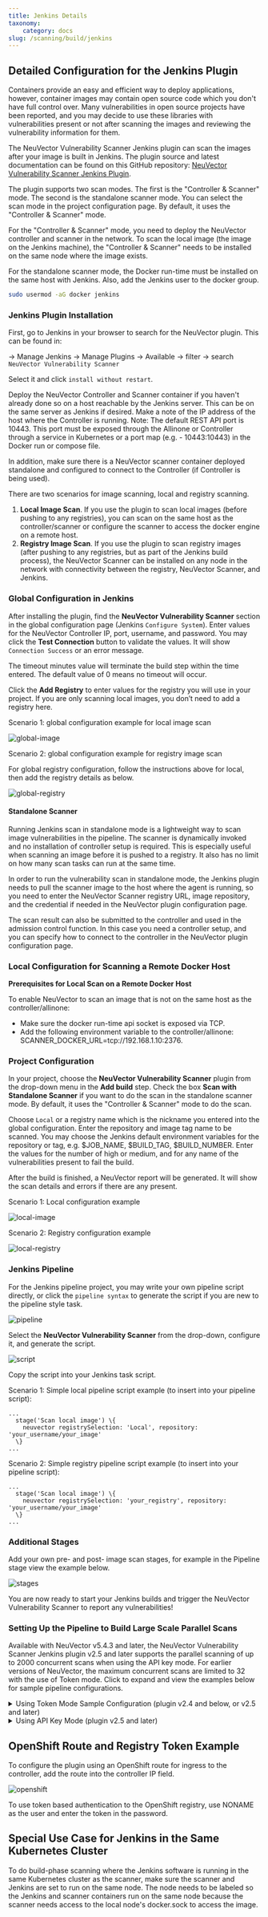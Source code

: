 ```yaml
---
title: Jenkins Details
taxonomy:
    category: docs
slug: /scanning/build/jenkins
---
```


## Detailed Configuration for the Jenkins Plugin

Containers provide an easy and efficient way to deploy applications, however, container images may contain open source code which you don't have full control over. Many vulnerabilities in open source projects have been reported, and you may decide to use these libraries with vulnerabilities present or not after scanning the images and reviewing the vulnerability information for them.

The NeuVector Vulnerability Scanner Jenkins plugin can scan the images after your image is built in Jenkins. The plugin source and latest documentation can be found on this GitHub repository: [NeuVector Vulnerability Scanner Jenkins Plugin](https://github.com/jenkinsci/neuvector-vulnerability-scanner-plugin).

The plugin supports two scan modes. The first is the "Controller & Scanner" mode. The second is the standalone scanner mode. You can select the scan mode in the project configuration page. By default, it uses the "Controller & Scanner" mode.

For the "Controller & Scanner" mode, you need to deploy the NeuVector controller and scanner in the network. To scan the local image (the image on the Jenkins machine), the "Controller & Scanner" needs to be installed on the same node where the image exists.

For the standalone scanner mode, the Docker run-time must be installed on the same host with Jenkins. Also, add the Jenkins user to the docker group.

```bash
sudo usermod -aG docker jenkins
```

### Jenkins Plugin Installation

First, go to Jenkins in your browser to search for the NeuVector plugin. This can be found in:

-&gt; Manage Jenkins -&gt; Manage Plugins -&gt; Available -&gt; filter -&gt; search `NeuVector Vulnerability Scanner`

Select it and click `install without restart`.

Deploy the NeuVector Controller and Scanner container if you haven't already done so on a host reachable by the Jenkins server. This can be on the same server as Jenkins if desired. Make a note of the IP address of the host where the Controller is running. Note: The default REST API port is 10443. This port must be exposed through the Allinone or Controller through a service in Kubernetes or a port map (e.g. - 10443:10443) in the Docker run or compose file.

In addition, make sure there is a NeuVector scanner container deployed standalone and configured to connect to the Controller (if Controller is being used).

There are two scenarios for image scanning, local and registry scanning.

1. <strong>Local Image Scan</strong>. If you use the plugin to scan local images (before pushing to any registries), you can scan on the same host as the controller/scanner or configure the scanner to access the docker engine on a remote host.
1. <strong>Registry Image Scan</strong>. If you use the plugin to scan registry images (after pushing to any registries, but as part of the Jenkins build process), the NeuVector Scanner can be installed on any node in the network with connectivity between the registry, NeuVector Scanner, and Jenkins.

### Global Configuration in Jenkins

After installing the plugin, find the **NeuVector Vulnerability Scanner** section in the global configuration page (Jenkins `Configure System`). Enter values for the NeuVector Controller IP, port, username, and password. You may click the **Test Connection** button to validate the values. It will show `Connection Success` or an error message.

The timeout minutes value will terminate the build step within the time entered. The default value of 0 means no timeout will occur.

Click the **Add Registry** to enter values for the registry you will use in your project. If you are only scanning local images, you don’t need to add a registry here.

Scenario 1: global configuration example for local image scan

![global-image](jenkins1a.png)

Scenario 2: global configuration example for registry image scan

For global registry configuration, follow the instructions above for local, then add the registry details as below.

![global-registry](registry_console.png)

#### Standalone Scanner

Running Jenkins scan in standalone mode is a lightweight way to scan image vulnerabilities in the pipeline. The scanner is dynamically invoked and no installation of controller setup is required. This is especially useful when scanning an image before it is pushed to a registry. It also has no limit on how many scan tasks can run at the same time.

In order to run the vulnerability scan in standalone mode, the Jenkins plugin needs to pull the scanner image to the host where the agent is running, so you need to enter the NeuVector Scanner registry URL, image repository, and the credential if needed in the NeuVector plugin configuration page.

The scan result can also be submitted to the controller and used in the admission control function. In this case you need a controller setup, and you can specify how to connect to the controller in the NeuVector plugin configuration page.

### Local Configuration for Scanning a Remote Docker Host

<strong>Prerequisites for Local Scan on a Remote Docker Host</strong>

To enable NeuVector to scan an image that is not on the same host as the controller/allinone:

+ Make sure the docker run-time api socket is exposed via TCP.
+ Add the following environment variable to the controller/allinone: SCANNER_DOCKER_URL=tcp://192.168.1.10:2376.

### Project Configuration

In your project, choose the **NeuVector Vulnerability Scanner** plugin from the drop-down menu in the **Add build** step. Check the box **Scan with Standalone Scanner** if you want to do the scan in the standalone scanner mode. By default, it uses the "Controller & Scanner" mode to do the scan.

Choose `Local` or a registry name which is the nickname you entered into the global configuration. Enter the repository and image tag name to be scanned. You may choose the Jenkins default environment variables for the repository or tag, e.g. $JOB_NAME, $BUILD_TAG, $BUILD_NUMBER. Enter the values for the number of high or medium, and for any name of the vulnerabilities present to fail the build.

After the build is finished, a NeuVector report will be generated. It will show the scan details and errors if there are any present.

Scenario 1: Local configuration example

![local-image](jenkins_local.png)

Scenario 2: Registry configuration example

![local-registry](jenkins_registry.png)

### Jenkins Pipeline

For the Jenkins pipeline project, you may write your own pipeline script directly, or click the `pipeline syntax` to generate the script if you are new to the pipeline style task.

![pipeline](jenkins5a.png)

Select the **NeuVector Vulnerability Scanner** from the drop-down, configure it, and generate the script.

![script](jenkins6a.png)

Copy the script into your Jenkins task script.

Scenario 1: Simple local pipeline script example (to insert into your pipeline script):

```shell
...
  stage('Scan local image') \{
    neuvector registrySelection: 'Local', repository: 'your_username/your_image'
  \}
...
```

Scenario 2: Simple registry pipeline script example (to insert into your pipeline script):

```shell
...
  stage('Scan local image') \{
    neuvector registrySelection: 'your_registry', repository: 'your_username/your_image'
  \}
...
```

### Additional Stages

Add your own pre- and post- image scan stages, for example in the Pipeline stage view the example below.

![stages](jenkins7a.png)

You are now ready to start your Jenkins builds and trigger the NeuVector Vulnerability Scanner to report any vulnerabilities!

### Setting Up the Pipeline to Build Large Scale Parallel Scans

Available with NeuVector v5.4.3 and later, the NeuVector Vulnerability Scanner Jenkins plugin v2.5 and later supports the parallel scanning of up to 2000 concurrent scans when using the API key mode. For earlier versions of NeuVector, the maximum concurrent scans are limited to 32 with the use of Token mode. Click to expand and view the examples below for sample pipeline configurations.

<details>
<summary> Using Token Mode Sample Configuration (plugin v2.4 and below, or v2.5 and later) </summary>

```groovy
pipeline {
    agent any
    environment {
        REPO_NAME = 'your repo'
        REGISTRY_SELECTION = 'your registry'
        CONTROLLER = 'your controller'
        MAX_CONCURRENT_SCANS = 32
    }
    stages {
        stage('Parallel Vulnerability Scanning') {
            steps {
                script {
                    // There is a limit of 250 tags per list (by Jenkins) 
                    TAGS_LIST_PART1 = ["your tags"...]
                    TAGS_LIST_PART2 = ["your tags"...]
                    TAGS_LIST_PART3 = ["your tags"...]
                    TAGS_LIST_PART4 = ["your tags"...]
                    TAGS_LIST_PART5 = ["your tags"...]...
                    def allTags = TAGS_LIST_PART1 + TAGS_LIST_PART2 + TAGS_LIST_PART3 + TAGS_LIST_PART4 + TAGS_LIST_PART5
                    def batches = allTags.collate(MAX_CONCURRENT_SCANS.toInteger()) // Ensure MAX_CONCURRENT_SCANS is an integer
                    def batchCounter = 1                    for (batch in batches) {
                        stage("Batch ${batchCounter}") {
                            def scans = [:]
                            batch.each { tag ->
                                def currentTag = tag
                                scans["Scan ${currentTag}"] = {
                                    stage("Scan ${currentTag}") {
                                        neuvector(
                                            controllerEndpointUrlSelection: CONTROLLER,
                                            registrySelection: REGISTRY_SELECTION,
                                            repository: REPO_NAME,
                                            scanTimeout: 20,
                                            tag: "${currentTag}"
                                        )
                                        echo "Scan for tag ${currentTag} complete"
                                    }
                                }
                            }
                            parallel scans
                        }
                        batchCounter++
                    }
                }
            }
        }
    }
}
```

</details>

<details>
<summary> Using API Key Mode (plugin v2.5 and later) </summary>

```groovy
pipeline {
    agent any
    environment {
        REPO_NAME = 'your repo'
        REGISTRY_SELECTION = 'your registry'
        CONTROLLER = 'your controller'
    }
    stages {
        stage('Parallel Vulnerability Scanning') {
            steps {
                script {
                    // There is a limit of 250 tags per list (by Jenkins) 
                    TAGS_LIST_PART1 = ["your tags"...]
                    TAGS_LIST_PART2 = ["your tags"...]
                    TAGS_LIST_PART3 = ["your tags"...]
                    TAGS_LIST_PART4 = ["your tags"...]
                    TAGS_LIST_PART5 = ["your tags"...]...
                    def allTags = TAGS_LIST_PART1 + TAGS_LIST_PART2 + TAGS_LIST_PART3 + TAGS_LIST_PART4 + TAGS_LIST_PART5

                    def scans = [:]
                    
                    allTags.each { tag ->
                        def currentTag = tag
                        scans["Scan ${currentTag}"] = {
                            stage("Scan ${currentTag}") {
                                neuvector(
                                    controllerEndpointUrlSelection: CONTROLLER,
                                    registrySelection: REGISTRY_SELECTION,
                                    repository: REPO_NAME,
                                    scanTimeout: 20,
                                    tag: "${currentTag}"
                                )
                                echo "Scan for tag ${currentTag} complete"
                            }
                        }
                    }
                    parallel scans
                }
            }
        }
    }
}
```

</details>

## OpenShift Route and Registry Token Example

To configure the plugin using an OpenShift route for ingress to the controller, add the route into the controller IP field.

![openshift](rhos_jenkins_route.png)

To use token based authentication to the OpenShift registry, use NONAME as the user and enter the token in the password.

## Special Use Case for Jenkins in the Same Kubernetes Cluster

To do build-phase scanning where the Jenkins software is running in the same Kubernetes cluster as the scanner, make sure the scanner and Jenkins are set to run on the same node. The node needs to be labeled so the Jenkins and scanner containers run on the same node because the scanner needs access to the local node's docker.sock to access the image.
